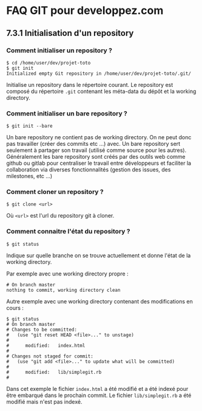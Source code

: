 # FAQ GIT pour developpez.com

## 7.3.1 Initialisation d'un repository

### Comment initialiser un repository ?

```
$ cd /home/user/dev/projet-toto
$ git init
Initialized empty Git repository in /home/user/dev/projet-toto/.git/
```

Initialise un repository dans le répertoire courant. Le repository est composé du répertoire `.git` contenant les méta-data du dépôt et la working directory.

### Comment initialiser un bare repository ?

```
$ git init --bare
```

Un bare repository ne contient pas de working directory. On ne peut donc pas travailler (créer des commits etc ...) avec. Un bare repository sert seulement à partager son travail (utilisé comme source pour les autres). Généralement les bare repository sont créés par des outils web comme github ou gitlab pour centraliser le travail entre développeurs et faciliter la collaboration via diverses fonctionnalités (gestion des issues, des milestones, etc ...)

### Comment cloner un repository ?

```
$ git clone <url>
```

Où `<url>` est l'url du repository git à cloner.

### Comment connaitre l'état du repository ?

```
$ git status
```

Indique sur quelle branche on se trouve actuellement et donne l'état de la working directory.

Par exemple avec une working directory propre :

```
# On branch master
nothing to commit, working directory clean
```

Autre exemple avec une working directory contenant des modifications en cours : 

```
$ git status
# On branch master
# Changes to be committed:
#   (use "git reset HEAD <file>..." to unstage)
#
#      modified:   index.html
#
# Changes not staged for commit:
#   (use "git add <file>..." to update what will be committed)
#
#      modified:   lib/simplegit.rb
#
```

Dans cet exemple le fichier `index.html` a été modifié et a été indexé pour être embarqué dans le prochain commit. Le fichier `lib/simplegit.rb` a été modifié mais n'est pas indexé.
